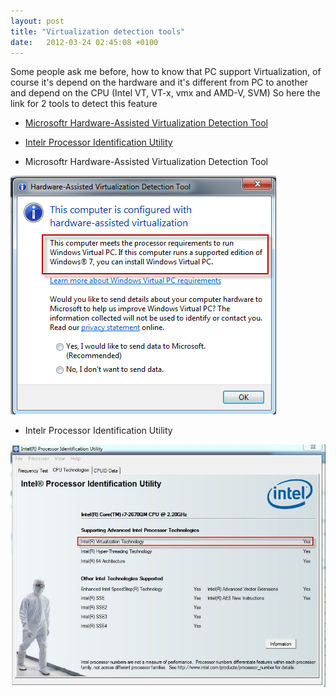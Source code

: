 ```yaml
---
layout: post
title: "Virtualization detection tools"
date:   2012-03-24 02:45:08 +0100
---
```


Some people ask me before, how to know that PC support Virtualization,
of course it\'s depend on the hardware and it\'s different from PC to
another and depend on the CPU (Intel VT, VT-x, vmx and AMD-V, SVM) So
here the link for 2 tools to detect this feature

-   [Microsoftr Hardware-Assisted Virtualization Detection
    Tool](http://www.microsoft.com/download/en/details.aspx?id=592 "Microsoftr Hardware-Assisted Virtualization Detection Tool")
-   [Intelr Processor Identification
    Utility](http://downloadcenter.intel.com/Detail_Desc.aspx?ProductID=1881&DwnldID=7838&lang=eng&iid=dc_rss "Intelr Processor Identification Utility")

-   Microsoftr Hardware-Assisted Virtualization Detection Tool

[![Microsoft Hardware Detection Tool](/assets/images/2012/03/Microsoft-Hardware-Assisted-Virtualization-Detection-Tool.png)](/assets/images/2012/03/Microsoft-Hardware-Assisted-Virtualization-Detection-Tool.png)


-   Intelr Processor Identification Utility

[![Intel Processor Identification Utility](/assets/images/2012/03/Intel-Processor-Identification-Utility.jpg)](/assets/images/2012/03/Intel-Processor-Identification-Utility.jpg)

